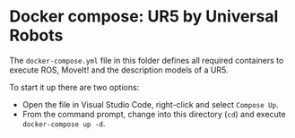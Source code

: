 # Docker compose: UR5 by Universal Robots

The `docker-compose.yml` file in this folder defines all required containers to execute ROS, MoveIt! and the description models of a UR5.

To start it up there are two options:

* Open the file in Visual Studio Code, right-click and select `Compose Up`.
* From the command prompt, change into this directory (`cd`) and execute `docker-compose up -d`.
